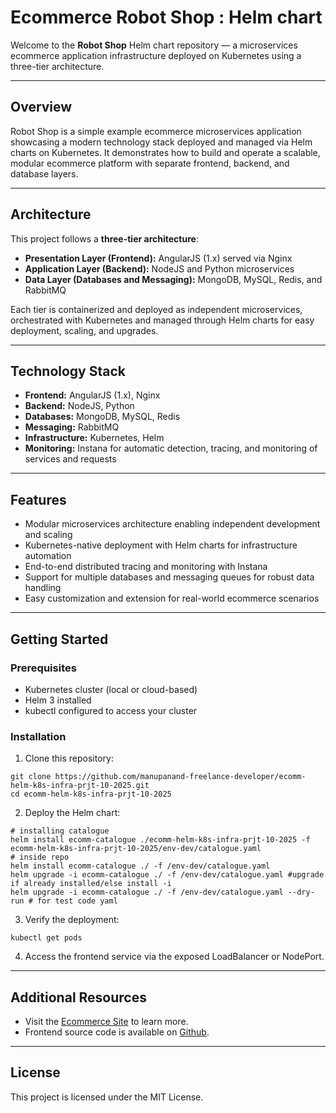 # Ecommerce Robot Shop : Helm chart 

Welcome to the **Robot Shop** Helm chart repository — a microservices ecommerce application infrastructure deployed on Kubernetes using a three-tier architecture.

---

## Overview

Robot Shop is a simple example ecommerce microservices application showcasing a modern technology stack deployed and managed via Helm charts on Kubernetes. It demonstrates how to build and operate a scalable, modular ecommerce platform with separate frontend, backend, and database layers.

---

## Architecture

This project follows a **three-tier architecture**:

- **Presentation Layer (Frontend):** AngularJS (1.x) served via Nginx
- **Application Layer (Backend):** NodeJS and Python microservices
- **Data Layer (Databases and Messaging):** MongoDB, MySQL, Redis, and RabbitMQ

Each tier is containerized and deployed as independent microservices, orchestrated with Kubernetes and managed through Helm charts for easy deployment, scaling, and upgrades.

---

## Technology Stack

- **Frontend:** AngularJS (1.x), Nginx
- **Backend:** NodeJS, Python
- **Databases:** MongoDB, MySQL, Redis
- **Messaging:** RabbitMQ
- **Infrastructure:** Kubernetes, Helm
- **Monitoring:** Instana for automatic detection, tracing, and monitoring of services and requests

---

## Features

- Modular microservices architecture enabling independent development and scaling
- Kubernetes-native deployment with Helm charts for infrastructure automation
- End-to-end distributed tracing and monitoring with Instana
- Support for multiple databases and messaging queues for robust data handling
- Easy customization and extension for real-world ecommerce scenarios

---

## Getting Started

### Prerequisites

- Kubernetes cluster (local or cloud-based)
- Helm 3 installed
- kubectl configured to access your cluster

### Installation

1. Clone this repository:
```
git clone https://github.com/manupanand-freelance-developer/ecomm-helm-k8s-infra-prjt-10-2025.git
cd ecomm-helm-k8s-infra-prjt-10-2025
```


2. Deploy the Helm chart:
```
# installing catalogue
helm install ecomm-catalogue ./ecomm-helm-k8s-infra-prjt-10-2025 -f ecomm-helm-k8s-infra-prjt-10-2025/env-dev/catalogue.yaml
# inside repo 
helm install ecomm-catalogue ./ -f /env-dev/catalogue.yaml
helm upgrade -i ecomm-catalogue ./ -f /env-dev/catalogue.yaml #upgrade if already installed/else install -i
helm upgrade -i ecomm-catalogue ./ -f /env-dev/catalogue.yaml --dry-run # for test code yaml

```

3. Verify the deployment:
```
kubectl get pods

```

4. Access the frontend service via the exposed LoadBalancer or NodePort.

---

## Additional Resources

- Visit the [Ecommerce Site](https://www.manupanand.com/) to learn more.
- Frontend source code is available on [Github](https://github.com/manupanand-freelance-developer/ecomm-frontend.git).

---

## License

This project is licensed under the MIT License.


